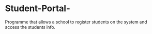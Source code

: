 # Student-Portal-
Programme that allows a school to register students on the system and access the students info.
